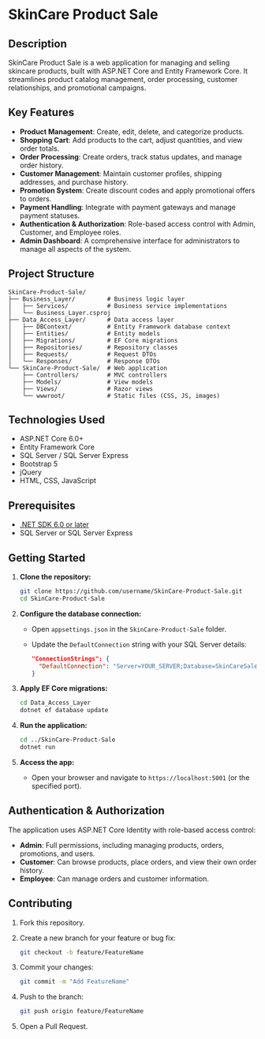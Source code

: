# SkinCare Product Sale

## Description

SkinCare Product Sale is a web application for managing and selling skincare products, built with ASP.NET Core and Entity Framework Core. It streamlines product catalog management, order processing, customer relationships, and promotional campaigns.

## Key Features

* **Product Management**: Create, edit, delete, and categorize products.
* **Shopping Cart**: Add products to the cart, adjust quantities, and view order totals.
* **Order Processing**: Create orders, track status updates, and manage order history.
* **Customer Management**: Maintain customer profiles, shipping addresses, and purchase history.
* **Promotion System**: Create discount codes and apply promotional offers to orders.
* **Payment Handling**: Integrate with payment gateways and manage payment statuses.
* **Authentication & Authorization**: Role-based access control with Admin, Customer, and Employee roles.
* **Admin Dashboard**: A comprehensive interface for administrators to manage all aspects of the system.

## Project Structure

```
SkinCare-Product-Sale/
├── Business_Layer/         # Business logic layer
│   ├── Services/           # Business service implementations
│   └── Business_Layer.csproj
├── Data_Access_Layer/      # Data access layer
│   ├── DBContext/          # Entity Framework database context
│   ├── Entities/           # Entity models
│   ├── Migrations/         # EF Core migrations
│   ├── Repositories/       # Repository classes
│   ├── Requests/           # Request DTOs
│   └── Responses/          # Response DTOs
└── SkinCare-Product-Sale/  # Web application
    ├── Controllers/        # MVC controllers
    ├── Models/             # View models
    ├── Views/              # Razor views
    └── wwwroot/            # Static files (CSS, JS, images)
```

## Technologies Used

* ASP.NET Core 6.0+
* Entity Framework Core
* SQL Server / SQL Server Express
* Bootstrap 5
* jQuery
* HTML, CSS, JavaScript

## Prerequisites

* [.NET SDK 6.0 or later](https://dotnet.microsoft.com/download)
* SQL Server or SQL Server Express

## Getting Started

1. **Clone the repository:**

   ```bash
   git clone https://github.com/username/SkinCare-Product-Sale.git
   cd SkinCare-Product-Sale
   ```
2. **Configure the database connection:**

   * Open `appsettings.json` in the `SkinCare-Product-Sale` folder.
   * Update the `DefaultConnection` string with your SQL Server details:

     ```json
     "ConnectionStrings": {
       "DefaultConnection": "Server=YOUR_SERVER;Database=SkinCareSaleDb;Trusted_Connection=True;"
     }
     ```
3. **Apply EF Core migrations:**

   ```bash
   cd Data_Access_Layer
   dotnet ef database update
   ```
4. **Run the application:**

   ```bash
   cd ../SkinCare-Product-Sale
   dotnet run
   ```
5. **Access the app:**

   * Open your browser and navigate to `https://localhost:5001` (or the specified port).

## Authentication & Authorization

The application uses ASP.NET Core Identity with role-based access control:

* **Admin**: Full permissions, including managing products, orders, promotions, and users.
* **Customer**: Can browse products, place orders, and view their own order history.
* **Employee**: Can manage orders and customer information.

## Contributing

1. Fork this repository.
2. Create a new branch for your feature or bug fix:

   ```bash
   git checkout -b feature/FeatureName
   ```
3. Commit your changes:

   ```bash
   git commit -m "Add FeatureName"
   ```
4. Push to the branch:

   ```bash
   git push origin feature/FeatureName
   ```
5. Open a Pull Request.


